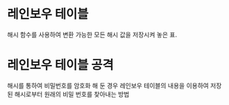 # 레인보우 테이블
해시 함수를 사용하여 변환 가능한 모든 해시 값을 저장시켜 놓은 표.

# 레인보우 테이블 공격
해시를 통하여 비밀번호를 암호화 해 둔 경우 레인보우 테이블의 내용을 이용하여 저장된 해시로부터 원래의 비밀 번호를 찾아내는 방법